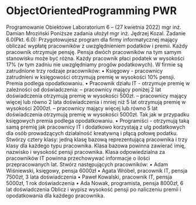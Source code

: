 # ObjectOrientedProgramming PWR
Programowanie Obiektowe
Laboratorium 6 – (27 kwietnia 2022)
mgr inż. Damian Mroziński
Poniższe zadania ułożył mgr inż. Jędrzej Kozal.
Zadanie 6.0(Pkt. 6.0):
Przygotowujesz program dla firmy informatycznej mający obliczać wypłatę pracowników z uwzględnieniem podatków i premii. Każdy pracownik otrzymuje pensję. Pensja dwóch pracowników na
tym samym stanowisku może być różna. Każdy pracownik płaci podatek w wysokości 17% (w tym
zadniu nie uwzględniamy progów podatkowych). W firmie są zatrudnione trzy rodzaje pracowników:
• Księgowy - pracownicy zatrudnieni w księgowości otrzymują premię w wysokości 10% pensji.
Premia podlega opodatkowaniu.
• Pracownik działu IT - otrzymuje premię w zależności od doświadczenia:
– pracownicy mający poniżej 2 lat doświadczenia otrzymują premię w wysokości 500zł.
– pracownicy mający więcej lub równo 2 lata doświadczenia i mniej niż 5 lat otrzymują
premię w wysokości 2000zł.
– pracownicy mający więcej lub równo 5 lat doświadczenia otrzymują premię w wysokości
5000zł.
Tak jak w przypadku księgowych premia podlega opodatkowaniu.
• Programiści - otrzymują taką samą premię jak pracownicy IT i dodatkowo korzystają z ulg
podatkowych dla osób prowadzących działalność kreatywną i płącą połowę podatku.
Stwórzy cztery klasy: jedną klasę bazową reprezentującą pracownika i trzy klasy dla każdego typu pracownika. Klasa bazowa powinna zawierać imię, nazwisko i wysokość pensji pracownika. Klasa
odpowiedzialna za pracowników IT powinna przechowywać informacje o ilości przepracowanych lat.
Stwórz następujących pracowników:
• Adam Wiśniewski, księgowy, pensja 6000zł
• Agata Wróbel, pracownik IT, pensja 7500zł, 3 lata doświadczenia
• Paweł Kowalski, pracownik IT, pensja 5000zł, 1 rok doświadczenia
• Ada Nowak, programista, pensja 8000zł, 6 lat doświadczenia
Oblicz i wypisz wysokość pensji po naliczeniu premii i opodatkowania dla każdego pracownika.
